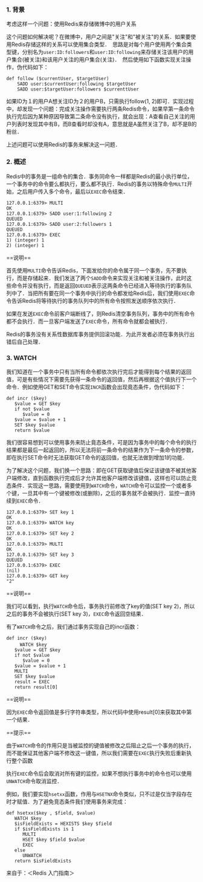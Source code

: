 
### 1. 背景

考虑这样一个问题：使用Redis来存储微博中的用户关系

这个问题如何解决呢？在微博中，用户之间是"关注"和"被关注"的关系．如果要使用Redis存储这样的关系可以使用集合类型．　思路是对每个用户使用两个集合类型键，分别名为`user:ID:followers`和`user:ID:following`来存储关注该用户的用户集合(被关注)和该用户关注的用户集合(关注)．　然后使用如下函数实现关注操作，伪代码如下：
```
def follow ($currentUser, $targetUser)
    SADD user:$currentUser:following $targetUser
    SADD user:$targetUser:followers $currenttUser
```
如果ID为１的用户A想关注ID为２的用户B，只需执行follow(1, 2)即可．实现过程中，却发现一个问题：完成关注操作需要执行两条Redis命令，如果早第一条命令执行完后因为某种原因导致第二条命令没有执行，就会出现：A查看自己关注的用户列表时发现其中有B，而B查看时却没有A，意思就是A虽然关注了B，却不是B的粉丝．

上述问题可以使用Redis的事务来解决这一问题．

### 2. 概述

Redis中的事务是一组命令的集合．事务同命令一样都是Redis的最小执行单位，一个事务中的命令要么都执行，要么都不执行．Redis的事务以特殊命令`MULTI`开始，之后用户传入多个命令，最后以`EXEC`命令结束．

```
127.0.0.1:6379> MULTI
OK
127.0.0.1:6379> SADD user:1:following 2
QUEUED
127.0.0.1:6379> SADD user:2:followers 1
QUEUED
127.0.0.1:6379> EXEC
1) (integer) 1
2) (integer) 1

```
==说明==

首先使用`MULTI`命令告诉Redis，下面发给你的命令属于同一个事务，先不要执行，而是存储起来．我们发送了两个`SADD`命令来实现关注和被关注操作，此时这些命令并没有执行，而是返回`QUEUED`表示这两条命令已经进入等待执行的事务队列中了．当把所有要在同一个事务中执行的命令都发给Redis后，我们使用`EXEC`命令告诉Redis将等待执行的事务队列中的所有命令按照发送顺序依次执行．

如果在发送`EXEC`命令前客户端断线了，则Redis清空事务队列，事务中的所有命令都不会执行．而一旦客户端发送了`EXEC`命令，所有命令就都会被执行．

Redis的事务没有关系性数据库事务提供回滚功能．为此开发者必须在事务执行出错后自己处理．


### 3. WATCH

我们知道在一个事务中只有当所有命令都依次执行完后才能得到每个结果的返回值，可是有些情况下需要先获得一条命令的返回值，然后再根据这个值执行下一个命令．例如使用GET和SET命令实现`INCR`函数会出现竟态条件，伪代码如下：
```
def incr ($key)
   $value = GET $key
   if not $value
      $value = 0
   $value = $value + 1
   SET $key $value
   return $value
```
我们很容易想到可以使用事务来防止竟态条件，可是因为事务中的每个命令的执行结果都是最后一起返回的，所以无法将前一条命令的结果作为下一条命令的参数，即在执行SET命令时无法获取GET命令的返回值，也就无法做到增加1的功能．

为了解决这个问题，我们换一个思路：即在GET获取键值后保证该键值不被其他客户端修改，直到函数执行完成后才允许其他客户端修改该键值，这样也可以防止竞态条件．实现这一思路，需要使用到`WATCH`命令，`WATCH`命令可以监控一个或者多个键，一旦其中有一个键被修改(或删除)，之后的事务就不会被执行．监控一直持续到`EXEC`命令．
```
127.0.0.1:6379> SET key 1
OK
127.0.0.1:6379> WATCH key
OK
127.0.0.1:6379> SET key 2
OK
127.0.0.1:6379> MULTI
OK
127.0.0.1:6379> SET key 3
QUEUED
127.0.0.1:6379> EXEC
(nil)
127.0.0.1:6379> GET key
"2"

```
==说明==

我们可以看到，执行`WATCH`命令后，事务执行前修改了key的值(SET key 2)，所以之后的事务不会被执行(SET key 3)，`EXEC`命令返回空结果．

有了`WATCH`命令之后，我们通过事务实现自己的incr函数：

```
def incr ($key)
　　　WATCH $key
   $value = GET $key
   if not $value
      $value = 0
   $value = $value + 1
   MULTI
   SET $key $value
   result = EXEC
   return result[0]
```
==说明==

因为`EXEC`命令返回值是多行字符串类型，所以代码中使用result[0]来获取其中第一个结果．

==提示==

由于`WATCH`命令的作用只是当被监控的键值被修改之后阻止之后一个事务的执行，而不能保证其他客户端不修改这一键值，所以我们需要在`EXEC`执行失败后重新执行整个函数

执行`EXEC`命令后会取消对所有键的监控，如果不想执行事务中的命令也可以使用`UNWATCH`命令取消监控．

例如，我们要实现`hsetxx`函数，作用与`HSETNX`命令类似，只不过是仅当字段存在时才赋值．为了避免竞态条件我们使用事务来完成：
```
def hsetxx($key , $field, $value)
   WATCH $key
   $isFieldExists = HEXISTS $key $field
   if $isFieldExists is 1
      MULTI
      HSET $key $field $value
      EXEC
   else
      UNWATCH
   return $isFieldExists
```

来自于：＜Redis 入门指南＞